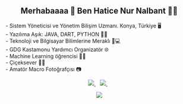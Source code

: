 <h2 align='center'>
Merhabaaaa &#129321; Ben Hatice Nur Nalbant &#128587;&#x1F643;
</h2>

<p align='left'>
- Sistem Yöneticisi ve Yönetim Bilişim Uzmanı. Konya, Türkiye &#x1F5A5; <br>
- Yazılıma Aşık: JAVA, DART, PYTHON &#x1F49C;&#x1F917; <br>
- Teknoloji ve Bilgisayar Bilimlerine Meraklı &#x1F648;&#x1F4BB; <br>
- GDG Kastamonu Yardımcı Organizatör &#x1F310; <br>
- Machine Learning öğrencisi &#x1F3FE;&#x1F4DD; <br>
- Çiçeksever &#x1F338;&#x1F339; <br>
- Amatör Macro Fotoğrafçısı &#x1F4F7; <br>
</p>

<p align='center'>
 
  <a href="https://www.linkedin.com/in/hatice-nur-n-916b7517a/">
    <img src="https://img.shields.io/badge/linkedin-%230077B5.svg?&style=for-the-badge&logo=linkedin&logoColor=white" />
  </a>&nbsp;&nbsp;
  <a href="https://instagram.com/birdeliprogramci">
    <img src="https://img.shields.io/badge/instagram-%23E4405F.svg?&style=for-the-badge&logo=instagram&logoColor=white" />        
  </a>&nbsp;&nbsp;
  
</p>

 
<p align='center'>
  <a href="#"><img src="https://visitor-badge.glitch.me/badge?page_id=hanuna42.hanuna42"></a>
  </p>



<!--
### Hi there 👋


**HaNuNa42/HaNuNa42** is a ✨ _special_ ✨ repository because its `README.md` (this file) appears on your GitHub profile.

Here are some ideas to get you started:

- 🔭 I’m currently working on ...
- 🌱 I’m currently learning ...
- 👯 I’m looking to collaborate on ...
- 🤔 I’m looking for help with ...
- 💬 Ask me about ...
- 📫 How to reach me: ...
- 😄 Pronouns: ...
- ⚡ Fun fact: ...
-->
